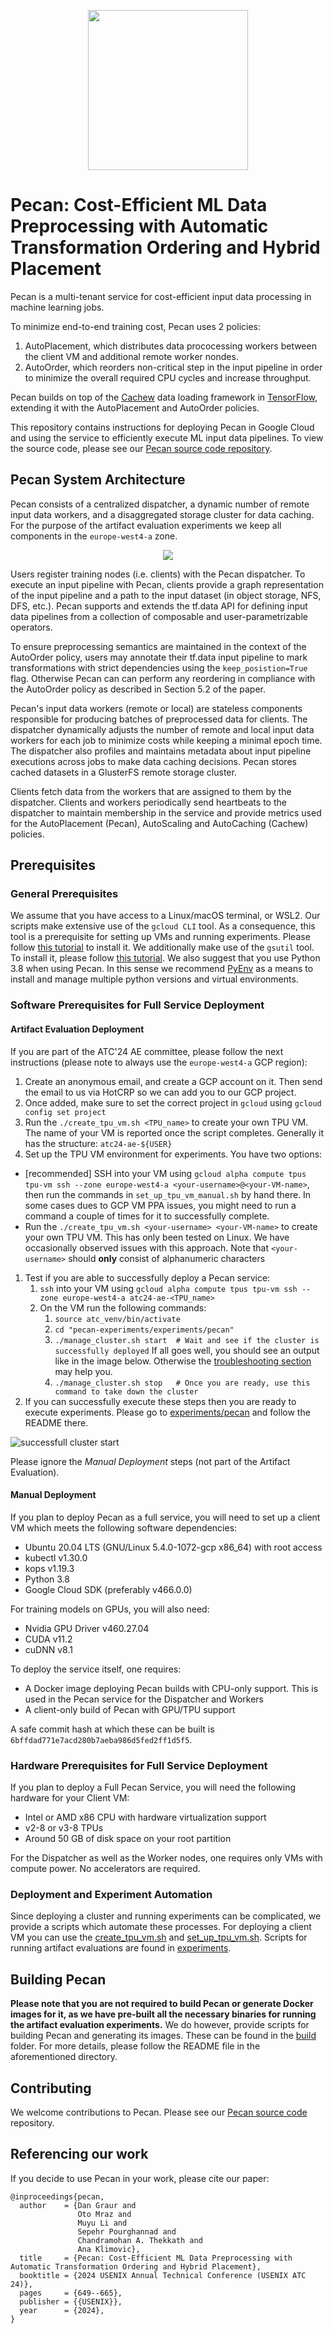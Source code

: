 <p align="center">
  <img width="256" height="256" src="Figures/pecan_logo.png" />
</p>

# Pecan: Cost-Efficient ML Data Preprocessing with Automatic Transformation Ordering and Hybrid Placement

Pecan is a multi-tenant service for cost-efficient input data processing in machine learning jobs. 

To minimize end-to-end training cost, Pecan uses 2 policies: 
1) AutoPlacement, which distributes data prococessing workers between the client VM and additional remote worker nondes.
2) AutoOrder, which reorders non-critical step in the input pipeline in order to minimize the overall required CPU cycles and increase throughput.

Pecan builds on top of the [Cachew](https://www.usenix.org/system/files/atc22-graur.pdf) data loading framework in [TensorFlow](https://github.com/tensorflow/tensorflow), extending it with the AutoPlacement and AutoOrder policies.

This repository contains instructions for deploying Pecan in Google Cloud and using the service to efficiently execute ML input data pipelines. To view the source code, please see our [Pecan source code repository](https://github.com/eth-easl/cachew/tree/pecan). 

## Pecan System Architecture

Pecan consists of a centralized dispatcher, a dynamic number of remote input data workers, and a disaggregated storage cluster for data caching. For the purpose of the artifact evaluation experiments we keep all components in the `europe-west4-a` zone.

<p align="center">
  <img src="Figures/pecan_system_diagram.drawio.png" />
</p>

Users register training nodes (i.e. clients) with the Pecan dispatcher. To execute an input pipeline with Pecan, clients provide a graph representation of the input pipeline and a path to the input dataset (in object storage, NFS, DFS, etc.). Pecan supports and extends the tf.data API for defining input data pipelines from a collection of composable and user-parametrizable operators.

To ensure preprocessing semantics are maintained in the context of the AutoOrder policy, users may annotate their tf.data input pipeline to mark transformations with strict dependencies using the `keep_posistion=True` flag. Otherwise Pecan can can perform any reordering in compliance with the AutoOrder policy as described in Section 5.2 of the paper.

Pecan's input data workers (remote or local) are stateless components responsible for producing batches of preprocessed data for clients. The dispatcher dynamically adjusts the number of remote and local input data workers for each job to minimize costs while keeping a minimal epoch time. The dispatcher also profiles and maintains metadata about input pipeline executions across jobs to make data caching decisions. Pecan stores cached datasets in a GlusterFS remote storage cluster. 

Clients fetch data from the workers that are assigned to them by the dispatcher. Clients and workers periodically send heartbeats to the dispatcher to maintain membership in the service and provide metrics used for the AutoPlacement (Pecan), AutoScaling and AutoCaching (Cachew) policies.

## <a name="prerequisites"/>Prerequisites

### General Prerequisites

We assume that you have access to a Linux/macOS terminal, or WSL2. Our scripts make extensive use of the `gcloud CLI` tool. As a consequence, this tool is a prerequisite for setting up VMs and running experiments. Please follow [this tutorial](https://cloud.google.com/sdk/docs/install) to install it. We additionally make use of the `gsutil` tool. To install it, please follow [this tutorial](https://cloud.google.com/storage/docs/gsutil_install). We also suggest that you use Python 3.8 when using Pecan. In this sense we recommend [PyEnv](https://github.com/pyenv/pyenv) as a means to install and manage multiple python versions and virtual environments.

### Software Prerequisites for Full Service Deployment

#### Artifact Evaluation Deployment

If you are part of the ATC'24 AE committee, please follow the next instructions (please note to always use the `europe-west4-a` GCP region):

1. Create an anonymous email, and create a GCP account on it. Then send the email to us via HotCRP so we can add you to our GCP project.
1. Once added, make sure to set the correct project in `gcloud` using `gcloud config set project`
1. Run the `./create_tpu_vm.sh <TPU_name>` to create your own TPU VM. The name of your VM is reported once the script completes. Generally it has the structure: `atc24-ae-${USER}`
1. Set up the TPU VM environment for experiments. You have two options:
  * [recommended] SSH into your VM using `gcloud alpha compute tpus tpu-vm ssh --zone europe-west4-a <your-username>@<your-VM-name>`, then run the commands in `set_up_tpu_vm_manual.sh` by hand there. In some cases dues to GCP VM PPA issues, you might need to run a command a couple of times for it to successfully complete.  
  * Run the `./create_tpu_vm.sh <your-username> <your-VM-name>` to create your own TPU VM. This has only been tested on Linux. We have occasionally observed issues with this approach. Note that `<your-username>` should **only** consist of alphanumeric characters
1. Test if you are able to successfully deploy a Pecan service: 
    1. `ssh` into your VM using `gcloud alpha compute tpus tpu-vm ssh --zone europe-west4-a atc24-ae-<TPU_name>`
    1. On the VM run the following commands:
        1. `source atc_venv/bin/activate`
        1. `cd "pecan-experiments/experiments/pecan"`
        1. `./manage_cluster.sh start  # Wait and see if the cluster is successfully deployed`
           If all goes well, you should see an output like in the image below. Otherwise the [troubleshooting section](https://github.com/eth-easl/pecan-experiments/tree/main/experiments#troubleshooting) may help you.
        1. `./manage_cluster.sh stop   # Once you are ready, use this command to take down the cluster`
1. If you can successfully execute these steps then you are ready to execute experiments. Please go to [experiments/pecan](experiments/pecan) and follow the README there.

![successfull cluster start](Figures/successful_manage_cluster_start.png)

Please ignore the *Manual Deployment* steps (not part of the Artifact Evaluation).

#### Manual Deployment

If you plan to deploy Pecan as a full service, you will need to set up a client VM which meets the following software dependencies:

* Ubuntu 20.04 LTS (GNU/Linux 5.4.0-1072-gcp x86\_64) with root access
* kubectl v1.30.0
* kops v1.19.3
* Python 3.8
* Google Cloud SDK (preferably v466.0.0)

For training models on GPUs, you will also need:

* Nvidia GPU Driver v460.27.04
* CUDA v11.2
* cuDNN v8.1

To deploy the service itself, one requires:
* A Docker image deploying Pecan builds with CPU-only support. This is used in the Pecan service for the Dispatcher and Workers
* A client-only build of Pecan with GPU/TPU support

A safe commit hash at which these can be built is `6bffdad771e7acd280b7aeba986d5fed2ff1d5f5`.

### Hardware Prerequisites for Full Service Deployment

If you plan to deploy a Full Pecan Service, you will need the following hardware for your Client VM:

* Intel or AMD x86 CPU with hardware virtualization support
* v2-8 or v3-8 TPUs
* Around 50 GB of disk space on your root partition

For the Dispatcher as well as the Worker nodes, one requires only VMs with compute power. No accelerators are required. 

### Deployment and Experiment Automation

Since deploying a cluster and running experiments can be complicated, we provide a scripts which automate these processes. For deploying a client VM you can use the [create_tpu_vm.sh](create_tpu_vm.sh) and [set_up_tpu_vm.sh](set_up_tpu_vm.sh). Scripts for running artifact evaluations are found in [experiments](experiments).

## Building Pecan

**Please note that you are not required to build Pecan or generate Docker images for it, as we have pre-built all the necessary binaries for running the artifact evaluation experiments.** We do however, provide scripts for building Pecan and generating its images. These can be found in the [build](build) folder. For more details, please follow the README file in the aforementioned directory.

## Contributing

We welcome contributions to Pecan. Please see our [Pecan source code](https://github.com/eth-easl/cachew/tree/pecan) repository.
 
## Referencing our work

If you decide to use Pecan in your work, please cite our paper: 
```
@inproceedings{pecan,
  author    = {Dan Graur and
               Oto Mraz and
               Muyu Li and
               Sepehr Pourghannad and
               Chandramohan A. Thekkath and
               Ana Klimovic},
  title     = {Pecan: Cost-Efficient ML Data Preprocessing with Automatic Transformation Ordering and Hybrid Placement},
  booktitle = {2024 USENIX Annual Technical Conference (USENIX ATC 24)},
  pages     = {649--665},
  publisher = {{USENIX}},
  year      = {2024},
}
```
